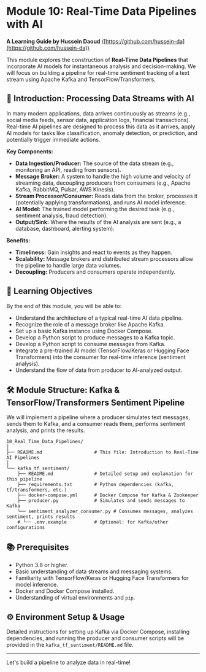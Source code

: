 # Module 10: Real-Time Data Pipelines with AI

**A Learning Guide by Hussein Daoud** ([https://github.com/hussein-da](https://github.com/hussein-da))

This module explores the construction of **Real-Time Data Pipelines** that incorporate AI models for instantaneous analysis and decision-making. We will focus on building a pipeline for real-time sentiment tracking of a text stream using Apache Kafka and TensorFlow/Transformers.

## 🚀 Introduction: Processing Data Streams with AI

In many modern applications, data arrives continuously as streams (e.g., social media feeds, sensor data, application logs, financial transactions). Real-time AI pipelines are designed to process this data as it arrives, apply AI models for tasks like classification, anomaly detection, or prediction, and potentially trigger immediate actions.

**Key Components:**

*   **Data Ingestion/Producer:** The source of the data stream (e.g., monitoring an API, reading from sensors).
*   **Message Broker:** A system to handle the high volume and velocity of streaming data, decoupling producers from consumers (e.g., Apache Kafka, RabbitMQ, Pulsar, AWS Kinesis).
*   **Stream Processor/Consumer:** Reads data from the broker, processes it (potentially applying transformations), and runs AI model inference.
*   **AI Model:** The trained model performing the desired task (e.g., sentiment analysis, fraud detection).
*   **Output/Sink:** Where the results of the AI analysis are sent (e.g., a database, dashboard, alerting system).

**Benefits:**

*   **Timeliness:** Gain insights and react to events as they happen.
*   **Scalability:** Message brokers and distributed stream processors allow the pipeline to handle large data volumes.
*   **Decoupling:** Producers and consumers operate independently.

## 🎯 Learning Objectives

By the end of this module, you will be able to:

*   Understand the architecture of a typical real-time AI data pipeline.
*   Recognize the role of a message broker like Apache Kafka.
*   Set up a basic Kafka instance using Docker Compose.
*   Develop a Python script to produce messages to a Kafka topic.
*   Develop a Python script to consume messages from Kafka.
*   Integrate a pre-trained AI model (TensorFlow/Keras or Hugging Face Transformers) into the consumer for real-time inference (sentiment analysis).
*   Understand the flow of data from producer to AI-analyzed output.

## 🛠️ Module Structure: Kafka & TensorFlow/Transformers Sentiment Pipeline

We will implement a pipeline where a producer simulates text messages, sends them to Kafka, and a consumer reads them, performs sentiment analysis, and prints the results.

```
10_Real_Time_Data_Pipelines/
│
├── README.md                   # This file: Introduction to Real-Time AI Pipelines
│
└── kafka_tf_sentiment/
    ├── README.md               # Detailed setup and explanation for this pipeline
    ├── requirements.txt        # Python dependencies (kafka, tf/transformers, etc.)
    ├── docker-compose.yml      # Docker Compose for Kafka & Zookeeper
    ├── producer.py             # Simulates and sends messages to Kafka
    └── sentiment_analyzer_consumer.py # Consumes messages, analyzes sentiment, prints results
    # └── .env.example          # Optional: for Kafka/other configurations
```

## 📚 Prerequisites

*   Python 3.8 or higher.
*   Basic understanding of data streams and messaging systems.
*   Familiarity with TensorFlow/Keras or Hugging Face Transformers for model inference.
*   Docker and Docker Compose installed.
*   Understanding of virtual environments and `pip`.

## ⚙️ Environment Setup & Usage

Detailed instructions for setting up Kafka via Docker Compose, installing dependencies, and running the producer and consumer scripts will be provided in the `kafka_tf_sentiment/README.md` file.

---

Let's build a pipeline to analyze data in real-time! 